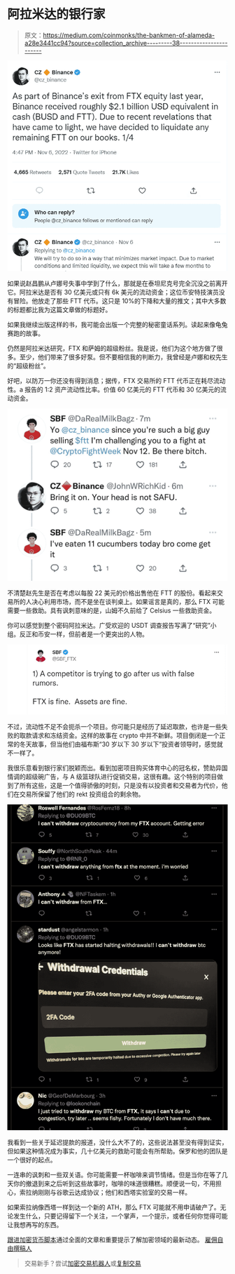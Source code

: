 # 阿拉米达的银行家

> 原文：<https://medium.com/coinmonks/the-bankmen-of-alameda-a28e3441cc94?source=collection_archive---------38----------------------->

![](img/33e7134b2a10642cc974e9220a82e7ff.png)

如果说赵昌鹏从卢娜号失事中学到了什么，那就是在泰坦尼克号完全沉没之前离开它。阿拉米达是否有 30 亿美元或只有 6k 美元的流动资金；这位币安特技演员没有冒险。他放走了那些 FTT 代币。这只是 10%的下降和大量的推文；其中大多数的标题都比我为这篇文章做的标题好。

如果我继续出版这样的书，我可能会出版一个完整的秘密童话系列。读起来像龟兔赛跑的故事。

仍然是阿拉米达研究，FTX 和萨姆的超级粉丝。我是说，他们为这个地方做了很多。至少，他们带来了很多好泵。但不要相信我的判断力，我曾经是卢娜和权先生的“超级粉丝”。

好吧，以防万一你还没有得到消息；据传，FTX 交易所的 FTT 代币正在耗尽流动性。a 报告的 1:2 资产流动性比率。价值 60 亿美元的 FTT 代币和 30 亿美元的流动资金。

![](img/0487871c40616360e5433f9844daf552.png)

不清楚赵先生是否在考虑以每股 22 美元的价格出售他在 FTT 的股份。看起来交易所的人决心利用市场，而不是坐在谈判桌上。如果谣言是真的，那么 FTX 可能需要一些救助。具有讽刺意味的是，山姆不久前给了 Celsius 一些救助资金。

你可以感觉到整个密码阿拉米达。广受欢迎的 USDT 调查报告写满了“研究”小组。反正和币安一样，但前者是一个更突出的人物。

![](img/ab4a5df823e6e627efd078cbabd5c147.png)

不过，流动性不足不会扼杀一个项目。你可能只是经历了延迟取款，也许是一些失败的取款请求和冻结资金。这样的故事在 crypto 中并不新鲜。项目倒闭是一个正常的冬天故事，但当他们由福布斯“30 岁以下 30 岁以下”投资者领导时，感觉就不一样了。

我很乐意看到银行家们脱颖而出。看到加密项目购买体育中心的冠名权，赞助异国情调的超级碗广告，与 A 级篮球队进行促销交易，这很有趣。这个特别的项目做到了所有这些，这是一个值得骄傲的时刻，只是没有以投资者和交易者为代价，他们在交易所保留了他们的 rekt 投资组合的剩余物。

![](img/71a59f855edc688b843a395588a11856.png)

我看到一些关于延迟提款的报道，没什么大不了的，这些说法甚至没有得到证实，但如果这种情况成为事实，几十亿美元的救助可能会有所帮助。保罗和他的团队是一个很好的起点。

一连串的讽刺和一些双关语。你可能需要一杯咖啡来调节情绪。但是当你在等了几天你的撤退到来之后听到这些故事时，咖啡的味道很糟糕。顺便说一句，不用担心，索拉纳刚刚与谷歌云达成协议；他们和西塔实验室的交易一样。

如果索拉纳像西塔一样到达一个新的 ATH，那么 FTX 可能就不用申请破产了。无论发生什么，只要记得留下一个关注，一个掌声，一个提示，或者任何你觉得可能让我想再写的东西。

[跟进加密货币脚本](https://linktr.ee/cryptoscripts)通过全面的文章和重要提示了解加密领域的最新动态。
[雇佣自由撰稿人](https://www.upwork.com/services/product/comprehensive-seo-optimized-contents-for-your-project-1514476886622093312?ref=project_share&tier=0)

> 交易新手？尝试[加密交易机器人](/coinmonks/crypto-trading-bot-c2ffce8acb2a)或[复制交易](/coinmonks/top-10-crypto-copy-trading-platforms-for-beginners-d0c37c7d698c)